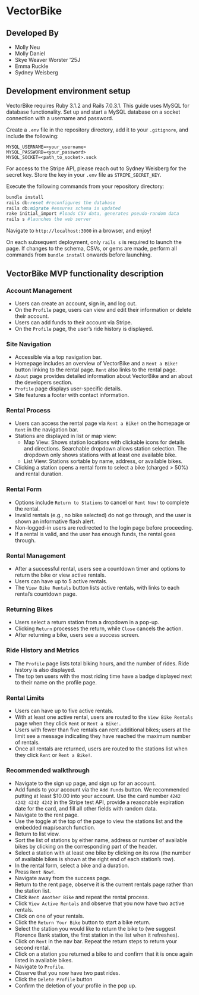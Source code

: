 # VectorBike

## Developed By
* Molly Neu
* Molly Daniel
* Skye Weaver Worster '25J
* Emma Ruckle
* Sydney Weisberg

## Development environment setup
VectorBike requires Ruby 3.1.2 and Rails 7.0.3.1. This guide uses MySQL for database functionality. Set up and start a MySQL database on a socket connection with a username and password.

Create a `.env` file in the repository directory, add it to your `.gitignore`, and include the following:
```
MYSQL_USERNAME=<your_username>
MYSQL_PASSWORD=<your_password>
MYSQL_SOCKET=<path_to_socket>.sock
```
For access to the Stripe API, please reach out to Sydney Weisberg for the secret key. Store the key in your `.env` file as `STRIPE_SECRET_KEY`.

Execute the following commands from your repository directory:
```rb
bundle install
rails db:reset #reconfigures the database
rails db:migrate #ensures schema is updated
rake initial_import #loads CSV data, generates pseudo-random data
rails s #launches the web server
```
Navigate to `http://localhost:3000` in a browser, and enjoy!

On each subsequent deployment, only `rails s` is required to launch the page. If changes to the schema, CSVs, or gems are made, perform all commands from `bundle install` onwards before launching.

## VectorBike MVP functionality description

### Account Management
- Users can create an account, sign in, and log out.
- On the `Profile` page, users can view and edit their information or delete their account.
- Users can add funds to their account via Stripe.
- On the `Profile` page, the user’s ride history is displayed.

### Site Navigation
- Accessible via a top navigation bar.
- Homepage includes an overview of VectorBike and a `Rent a Bike!` button linking to the rental page. `Rent` also links to the rental page.
- `About` page provides detailed information about VectorBike and an about the developers section.
- `Profile` page displays user-specific details.
- Site features a footer with contact information.

### Rental Process
- Users can access the rental page via `Rent a Bike!` on the homepage or `Rent` in the navigation bar.
- Stations are displayed in list or map view:
    - Map View: Shows station locations with clickable icons for details and directions. Searchable dropdown allows station selection. The dropdown only shows stations with at least one available bike.
    - List View: Stations sortable by name, address, or available bikes.
- Clicking a station opens a rental form to select a bike (charged > 50%) and rental duration.

### Rental Form
- Options include `Return to Stations` to cancel or `Rent Now!` to complete the rental.
- Invalid rentals (e.g., no bike selected) do not go through, and the user is shown an informative flash alert.
- Non-logged-in users are redirected to the login page before proceeding.
- If a rental is valid, and the user has enough funds, the rental goes through.

### Rental Management
- After a successful rental, users see a countdown timer and options to return the bike or view active rentals.
- Users can have up to 5 active rentals.
- The `View Bike Rentals` button lists active rentals, with links to each rental’s countdown page.

### Returning Bikes
- Users select a return station from a dropdown in a pop-up.
- Clicking `Return` processes the return, while `Close` cancels the action.
- After returning a bike, users see a success screen.

### Ride History and Metrics
- The `Profile` page lists total biking hours, and the number of rides. Ride history is also displayed.
- The top ten users with the most riding time have a badge displayed next to their name on the profile page.

### Rental Limits
- Users can have up to five active rentals.
- With at least one active rental, users are routed to the `View Bike Rentals` page when they click `Rent` or `Rent a Bike!`.
- Users with fewer than five rentals can rent additional bikes; users at the limit see a message indicating they have reached the maximum number of rentals.
- Once all rentals are returned, users are routed to the stations list when they click `Rent` or `Rent a Bike!`.

### Recommended walkthrough
- Navigate to the sign up page, and sign up for an account.
- Add funds to your account via the `Add Funds` button. We recommended putting at least $10.00 into your account. Use the card number `4242 4242 4242 4242` in the Stripe test API, provide a reasonable expiration date for the card, and fill all other fields with random data.
- Navigate to the rent page.
- Use the toggle at the top of the page to view the stations list and the embedded map/search function.
- Return to list view.
- Sort the list of stations by either name, address or number of available bikes by clicking on the corresponding part of the header.
- Select a station with at least one bike by clicking on its row (the number of available bikes is shown at the right end of each station’s row).
- In the rental form, select a bike and a duration.
- Press `Rent Now!`.
- Navigate away from the success page.
- Return to the rent page, observe it is the current rentals page rather than the station list.
- Click `Rent Another Bike` and repeat the rental process.
- Click `View Active Rentals` and observe that you now have two active rentals.
- Click on one of your rentals.
- Click the `Return Your Bike` button to start a bike return.
- Select the station you would like to return the bike to (we suggest Florence Bank station, the first station in the list when it refreshes).
- Click on `Rent` in the nav bar. Repeat the return steps to return your second rental.
- Click on a station you returned a bike to and confirm that it is once again listed in available bikes.
- Navigate to `Profile`.
- Observe that you now have two past rides.
- Click the `Delete Profile` button
- Confirm the deletion of your profile in the pop up.

